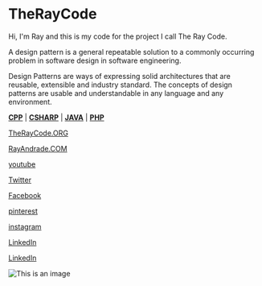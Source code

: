 # TheRayCode 

Hi, I'm Ray and this is my code for the project I call The Ray Code.

A design pattern is a general repeatable solution to a commonly occurring problem in software design in software engineering.

Design Patterns are ways of expressing solid architectures that are reusable, extensible and industry standard. 
The concepts of design patterns are usable and understandable in any language and any environment.


**[CPP](./CPP)** | **[CSHARP](./Csharp)** | **[JAVA](./Java)**  | **[PHP](./PHP)**


[TheRayCode.ORG](https://www.TheRayCode.org/)

[RayAndrade.COM](https://www.rayandrade.com/)

[youtube](https://www.youtube.com/TheRayCode/)

[Twitter](https://twitter.com/TheRayCode)

[Facebook](https://www.Facebook.com/TheRayCode/)

[pinterest](https://www.pinterest.com/TheRayCode/)

[instagram](https://www.instagram.com/the_ray_code/)

[LinkedIn](https://www.linkedin.com/in/andraderay/)

[LinkedIn](https://www.linkedin.com/in/theraycode/)




![This is an image](https://i0.wp.com/rayandrade.com/wp-content/uploads/2021/12/abstract-_factory03.jpeg?resize=1536%2C1024&ssl=1)



